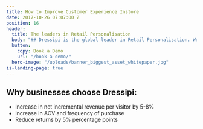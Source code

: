 ```yaml
---
title: How to Improve Customer Experience Instore
date: 2017-10-26 07:07:00 Z
position: 16
header:
  title: The leaders in Retail Personalisation
  body: "## Dressipi is the global leader in Retail Personalisation. We give each customer their own tailored shopping experience online and instore, enabling retailers to match customers with products and experiences to influence buying behaviour at scale."
  button:
    copy: Book a Demo
    url: "/book-a-demo/"
  hero-image: "/uploads/banner_biggest_asset_whitepaper.jpg"
is-landing-page: true
---
```


## Why businesses choose Dressipi:

* Increase in net incremental revenue per visitor by 5-8%
* Increase in AOV and frequency of purchase
* Reduce returns by 5% percentage points


